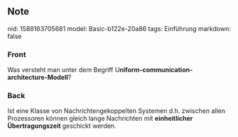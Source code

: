## Note
nid: 1588163705681
model: Basic-b122e-20a86
tags: Einführung
markdown: false

### Front
Was versteht man unter dem Begriff U<b>niform-communication-architecture-Modell</b>?

### Back
Ist eine Klasse von Nachrichtengekoppelten Systemen d.h. zwischen allen Prozessoren können gleich lange Nachrichten mit <b>einheitlicher Übertragungszeit </b>geschickt werden.

